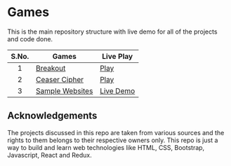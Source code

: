 # Games
This is the main repository structure with live demo for all of the projects and code done.


|  S.No.  | Games | Live Play |
|   :-:   | ------- | --------- |
| 1 | [Breakout]()      | [Play](https://rajanand-132.github.io/Games/Breakout%20Game/)               |
| 2 | [Ceaser Cipher]()        | [Play](https://rajanand-132.github.io/Games/Breakout%20Game/)               |
| 3 | [Sample Websites]()             | [Live Demo]()

## Acknowledgements

The projects discussed in this repo are taken from various sources and the rights to them belongs to their respective owners only. This repo is just a way to build and learn web technologies like HTML, CSS, Bootstrap, Javascript, React and Redux.
